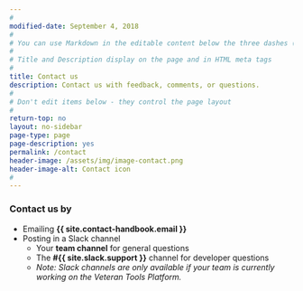 ```yaml
---
#
modified-date: September 4, 2018
#
# You can use Markdown in the editable content below the three dashes (---)
#
# Title and Description display on the page and in HTML meta tags
#
title: Contact us
description: Contact us with feedback, comments, or questions.
#
# Don't edit items below - they control the page layout
#
return-top: no
layout: no-sidebar
page-type: page
page-description: yes
permalink: /contact
header-image: /assets/img/image-contact.png
header-image-alt: Contact icon
#
---
```


### Contact us by

* Emailing **{{ site.contact-handbook.email }}**
* Posting in a Slack channel
  * Your **team channel** for general questions
  * The **#{{ site.slack.support }}** channel for developer questions
  * *Note: Slack channels are only available if your team is currently working on the Veteran Tools Platform.*

<p>&nbsp;</p>
<p>&nbsp;</p>
<p>&nbsp;</p>
